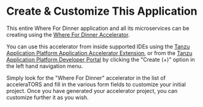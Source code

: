 # Create & Customize This Application

This entire Where For Dinner application and all its microservices can be creating using the [Where For Dinner Accelerator](https://github.com/vmware-tanzu/application-accelerator-samples/tree/main/where-for-dinner).

You can use this accelerator from inside supported IDEs using the [Tanzu Application Platform Application Accelerator Extension](https://network.tanzu.vmware.com/products/tanzu-application-platform/), or from the [Tanzu Application Platform Developer Portal](#) by clicking the "Create (+)" option in the left hand navigation menu. 

Simply look for the "Where For Dinner" accelerator in the list of acceleraTORS and fill in the various form fields to customize your initial project. Once you have generated your accelerator project, you can customize further it as you wish.
